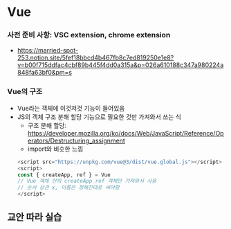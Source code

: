 # Vue

### 사전 준비 사항: VSC extension, chrome extension
- https://married-spot-253.notion.site/5fef18bbcd4b467fb8c7ed819250e1e8?v=b00f715ddfac4cbf89b445f4dd0a315a&p=026a610188c347a980224a848fa63bf0&pm=s

### Vue의 구조
  - Vue라는 객체에 이것저것 기능이 들어있음
  - JS의 객체 구조 분해 할당 기능으로 필요한 것만 가져와서 쓰는 식
    - 구조 분해 할당: https://developer.mozilla.org/ko/docs/Web/JavaScript/Reference/Operators/Destructuring_assignment
    - import와 비슷한 느낌
    ```JavaScript
    <script src="https://unpkg.com/vue@3/dist/vue.global.js"></script>
    <script>
    const { createApp, ref } = Vue
    // Vue 객체 안의 createApp ref 객체만 가져와서 사용
    // 순서 상관 x, 이름은 정해진대로 써야함
    </script>
    ```

## 교안 따라 실습